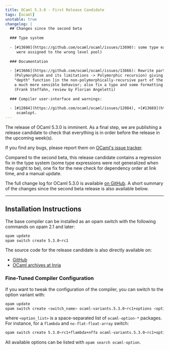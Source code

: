 ```yaml
---
title: OCaml 5.3.0 - First Release Candidate
tags: [ocaml]
unstable: true
changelog: |
  ## Changes since the second beta
  
  ### Type system
  
  - [#13690](https://github.com/ocaml/ocaml/issues/13690): some type expressions were incorrectly not generalized (because they
     were assigned to the wrong level pool)
  
  ### Documentation
  
  - [#13666](https://github.com/ocaml/ocaml/issues/13666): Rewrite parts of the example code around nested lists in Chapter 6
    (Polymorphism and its limitations -> Polymorphic recursion) giving the
    "depth" function [in the non-polymorphically-recursive part of the example]
    a much more sensible behavior; also fix a typo and some formatting.
    (Frank Steffahn, review by Florian Angeletti)
  
  ### Compiler user-interface and warnings:
  
  - [#12084](https://github.com/ocaml/ocaml/issues/12084), +[#13669](https://github.com/ocaml/ocaml/issues/13669), +[#13673](https://github.com/ocaml/ocaml/issues/13673): Check link order when creating archive and when using
     ocamlopt.
---
```



The release of OCaml 5.3.0 is imminent.
As a final step, we are publishing a release candidate to check that everything is in order before the release in the upcoming week(s).

If you find any bugs, please report them on [OCaml's issue tracker](https://github.com/ocaml/ocaml/issues).

Compared to the second beta, this release candidate contains a regression fix in the type system (some type expressions were not generalized when they ought to be), one fix for the new check for dependency order at link time, and a manual update.

The full change log for OCaml 5.3.0 is available [on
GitHub](https://github.com/ocaml/ocaml/blob/5.3/Changes). A short summary of the
changes since the second beta release is also available below.

---
## Installation Instructions

The base compiler can be installed as an opam switch with the following commands on opam 2.1 and later:
```bash
opam update
opam switch create 5.3.0~rc1
```

The source code for the release candidate is also directly available on:

* [GitHub](https://github.com/ocaml/ocaml/archive/5.3.0-rc1.tar.gz)
* [OCaml archives at Inria](https://caml.inria.fr/pub/distrib/ocaml-5.3/ocaml-5.3.0~rc1.tar.gz)

### Fine-Tuned Compiler Configuration

If you want to tweak the configuration of the compiler, you can switch to the option variant with:
```bash
opam update
opam switch create <switch_name> ocaml-variants.5.3.0~rc1+options <option_list>
```
where `<option_list>` is a space-separated list of `ocaml-option-*` packages. For instance, for a `flambda` and `no-flat-float-array` switch:
```bash
opam switch create 5.3.0~rc1+flambda+nffa ocaml-variants.5.3.0~rc1+options ocaml-option-flambda ocaml-option-no-flat-float-array
```

All available options can be listed with `opam search ocaml-option`.
